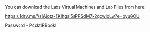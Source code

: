 You can download the Labs Virtual Machines and Lab Files from here:

https://1drv.ms/f/s!Ajotz-ZKIhgsi5sPPSdM7k2qcwloLw?e=byuGOU

Password - P4cktIRBook!
